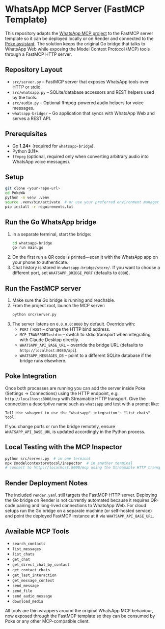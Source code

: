 # WhatsApp MCP Server (FastMCP Template)

This repository adapts the [WhatsApp MCP project](https://github.com/lharries/whatsapp-mcp) to the FastMCP server template so it can be deployed locally or on Render and connected to the [Poke assistant](https://poke.com/). The solution keeps the original Go bridge that talks to WhatsApp Web while exposing the Model Context Protocol (MCP) tools through a FastMCP HTTP server.

## Repository Layout

- `src/server.py` – FastMCP server that exposes WhatsApp tools over HTTP or stdio.
- `src/whatsapp.py` – SQLite/database accessors and REST helpers used by the tools.
- `src/audio.py` – Optional ffmpeg-powered audio helpers for voice messages.
- `whatsapp-bridge/` – Go application that syncs with WhatsApp Web and serves a REST API.

## Prerequisites

- Go **1.24+** (required for `whatsapp-bridge`).
- Python **3.11+**.
- `ffmpeg` (optional, required only when converting arbitrary audio into WhatsApp voice messages).

## Setup

```bash
git clone <your-repo-url>
cd PokeWA
python -m venv .venv
source .venv/bin/activate  # or use your preferred environment manager
pip install -r requirements.txt
```

## Run the Go WhatsApp bridge

1. In a separate terminal, start the bridge:
   ```bash
   cd whatsapp-bridge
   go run main.go
   ```
2. On the first run a QR code is printed—scan it with the WhatsApp app on your phone to authenticate.
3. Chat history is stored in `whatsapp-bridge/store/`. If you want to choose a different port, set `WHATSAPP_BRIDGE_PORT` (defaults to `8080`).

## Run the FastMCP server

1. Make sure the Go bridge is running and reachable.
2. From the project root, launch the MCP server:
   ```bash
   python src/server.py
   ```
3. The server listens on `0.0.0.0:8000` by default. Override with:
   - `PORT` / `HOST` – change the HTTP bind address.
   - `MCP_TRANSPORT=stdio` – switch to stdio transport when integrating with Claude Desktop directly.
   - `WHATSAPP_API_BASE_URL` – override the bridge URL (defaults to `http://localhost:8080/api`).
   - `WHATSAPP_MESSAGES_DB` – point to a different SQLite database if the bridge runs elsewhere.

## Poke Integration

Once both processes are running you can add the server inside Poke (Settings → Connections) using the HTTP endpoint, e.g. `http://localhost:8000/mcp` with Streamable HTTP transport. Give the connection a descriptive name such as `whatsapp` and test with a prompt like:

```
Tell the subagent to use the "whatsapp" integration's "list_chats" tool.
```

If you change ports or run the bridge remotely, ensure `WHATSAPP_API_BASE_URL` is updated accordingly in the Python process.

## Local Testing with the MCP Inspector

```bash
python src/server.py  # in one terminal
npx @modelcontextprotocol/inspector  # in another terminal
# connect to http://localhost:8000/mcp using the Streamable HTTP transport
```

## Render Deployment Notes

The included `render.yaml` still targets the FastMCP HTTP server. Deploying the Go bridge on Render is not currently automated because it requires QR-code pairing and long-lived connections to WhatsApp Web. For cloud setups run the Go bridge on a separate machine (or self-hosted service) and point the deployed FastMCP instance at it via `WHATSAPP_API_BASE_URL`.

## Available MCP Tools

- `search_contacts`
- `list_messages`
- `list_chats`
- `get_chat`
- `get_direct_chat_by_contact`
- `get_contact_chats`
- `get_last_interaction`
- `get_message_context`
- `send_message`
- `send_file`
- `send_audio_message`
- `download_media`

All tools are thin wrappers around the original WhatsApp MCP behaviour, now exposed through the FastMCP template so they can be consumed by Poke or any other MCP-compatible client.
